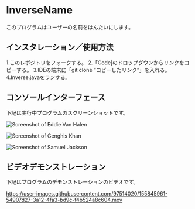 # InverseName
このプログラムはユーザーの名前をはんたいにします。

## インスタレーション／使用方法
1.このレポジトリをフォークする。
2.「Code]のドロップダウンからリンクをコピーする。
3.IDEの端末に「git clone ”コピーしたリンク”」を入れる。
4.Inverse.javaをランする。

## コンソールインターフェース
下記は実行中プログラムのスクリーンショットです。

![Screenshot of Eddie Van Halen](https://user-images.githubusercontent.com/97514020/154066050-ac983134-ac94-44f6-807c-93a9ec56cf32.png)

![Screenshot of Genghis Khan](https://user-images.githubusercontent.com/97514020/154066555-5aa5b93f-2dca-470a-b702-ce359c8e592b.png)

![Screenshot of Samuel Jackson](https://user-images.githubusercontent.com/97514020/154066186-306d3e80-027a-4949-87be-c38ce1b22f87.png)

## ビデオデモンストレーション
下記はプログラムのデモンストレーションのビデオです。

https://user-images.githubusercontent.com/97514020/155845961-54907d27-3a12-4fa3-bd9c-f4b524a8c604.mov